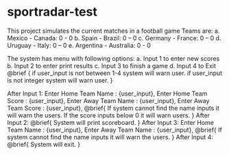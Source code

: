 # sportradar-test

This project simulates the current matches in a football game
Teams are:
    a. Mexico - Canada: 0 - 0
    b. Spain - Brazil: 0 – 0
    c. Germany - France: 0 – 0
    d. Uruguay - Italy: 0 – 0
    e. Argentina - Australia: 0 - 0

The system has menu with following options:
    a. Input 1 to enter new scores
    b. Input 2 to enter print results
    c. Input 3 to finish a game
    d. Input 4 to Exit
    @brief {
        if user_input is not between 1-4 system will warn user.
        if user_input is not integer system will warn user.
    }

After Input 1:
    Enter Home Team Name : {user_input},
    Enter Home Team Score : {user_input},
    Enter Away Team Name : {user_input},
    Enter Away Team Score : {user_input},
    @brief{
        If system cannot find the name inputs it will warn the users.
        If the score inputs below 0 it will warn users.
    }
After Input 2:
    @brief{
        System will print scoreboard.
    }
After Input 3:
    Enter Home Team Name : {user_input},
    Enter Away Team Name : {user_input},
    @brief{
        If system cannot find the name inputs it will warn the users.
    }
After Input 4:
    @brief{
        System will exit.
    }

